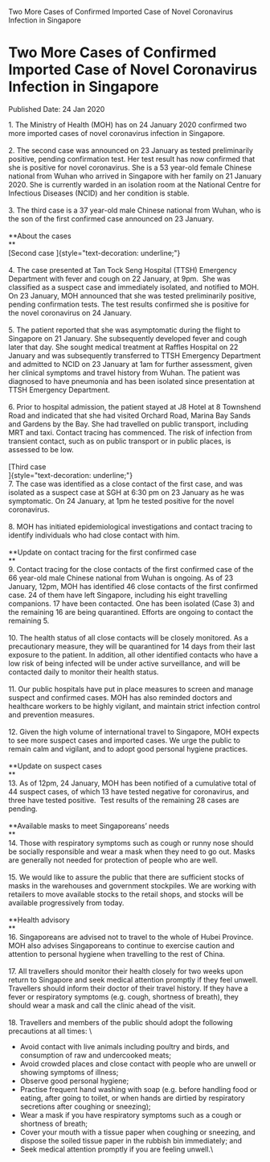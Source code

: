 Two More Cases of Confirmed Imported Case of Novel Coronavirus Infection
in Singapore

Two More Cases of Confirmed Imported Case of Novel Coronavirus Infection in Singapore
=====================================================================================

Published Date: 24 Jan 2020

1\. The Ministry of Health (MOH) has on 24 January 2020 confirmed two
more imported cases of novel coronavirus infection in Singapore. \
\
2. The second case was announced on 23 January as tested preliminarily
positive, pending confirmation test. Her test result has now confirmed
that she is positive for novel coronavirus. She is a 53 year-old female
Chinese national from Wuhan who arrived in Singapore with her family on
21 January 2020. She is currently warded in an isolation room at the
National Centre for Infectious Diseases (NCID) and her condition is
stable.\
\
3. The third case is a 37 year-old male Chinese national from Wuhan, who
is the son of the first confirmed case announced on 23 January. \
\
**About the cases\
**\
[Second case ]{style="text-decoration: underline;"}\
\
4. The case presented at Tan Tock Seng Hospital (TTSH) Emergency
Department with fever and cough on 22 January, at 9pm.  She was
classified as a suspect case and immediately isolated, and notified to
MOH. On 23 January, MOH announced that she was tested preliminarily
positive, pending confirmation tests. The test results confirmed she is
positive for the novel coronavirus on 24 January. \
\
5. The patient reported that she was asymptomatic during the flight to
Singapore on 21 January. She subsequently developed fever and cough
later that day. She sought medical treatment at Raffles Hospital on 22
January and was subsequently transferred to TTSH Emergency Department
and admitted to NCID on 23 January at 1am for further assessment, given
her clinical symptoms and travel history from Wuhan. The patient was
diagnosed to have pneumonia and has been isolated since presentation at
TTSH Emergency Department. \
\
6. Prior to hospital admission, the patient stayed at J8 Hotel at 8
Townshend Road and indicated that she had visited Orchard Road, Marina
Bay Sands and Gardens by the Bay. She had travelled on public transport,
including MRT and taxi. Contact tracing has commenced. The risk of
infection from transient contact, such as on public transport or in
public places, is assessed to be low. \
\
[Third case \
]{style="text-decoration: underline;"}\
7. The case was identified as a close contact of the first case, and was
isolated as a suspect case at SGH at 6:30 pm on 23 January as he was
symptomatic. On 24 January, at 1pm he tested positive for the novel
coronavirus. \
\
8. MOH has initiated epidemiological investigations and contact tracing
to identify individuals who had close contact with him. \
\
**Update on contact tracing for the first confirmed case\
**\
9. Contact tracing for the close contacts of the first confirmed case of
the 66 year-old male Chinese national from Wuhan is ongoing. As of 23
January, 12pm, MOH has identified 46 close contacts of the first
confirmed case. 24 of them have left Singapore, including his eight
travelling companions. 17 have been contacted. One has been isolated
(Case 3) and the remaining 16 are being quarantined. Efforts are ongoing
to contact the remaining 5. \
\
10. The health status of all close contacts will be closely monitored.
As a precautionary measure, they will be quarantined for 14 days from
their last exposure to the patient. In addition, all other identified
contacts who have a low risk of being infected will be under active
surveillance, and will be contacted daily to monitor their health
status. \
\
11. Our public hospitals have put in place measures to screen and manage
suspect and confirmed cases. MOH has also reminded doctors and
healthcare workers to be highly vigilant, and maintain strict infection
control and prevention measures. \
\
12. Given the high volume of international travel to Singapore, MOH
expects to see more suspect cases and imported cases. We urge the public
to remain calm and vigilant, and to adopt good personal hygiene
practices. \
\
**Update on suspect cases\
**\
13. As of 12pm, 24 January, MOH has been notified of a cumulative total
of 44 suspect cases, of which 13 have tested negative for coronavirus,
and three have tested positive.  Test results of the remaining 28 cases
are pending.\
\
**Available masks to meet Singaporeans’ needs\
**\
14. Those with respiratory symptoms such as cough or runny nose should
be socially responsible and wear a mask when they need to go out. Masks
are generally not needed for protection of people who are well.\
\
15. We would like to assure the public that there are sufficient stocks
of masks in the warehouses and government stockpiles. We are working
with retailers to move available stocks to the retail shops, and stocks
will be available progressively from today.\
\
**Health advisory\
**\
16. Singaporeans are advised not to travel to the whole of Hubei
Province. MOH also advises Singaporeans to continue to exercise caution
and attention to personal hygiene when travelling to the rest of China.\
\
17. All travellers should monitor their health closely for two weeks
upon return to Singapore and seek medical attention promptly if they
feel unwell. Travellers should inform their doctor of their travel
history. If they have a fever or respiratory symptoms (e.g. cough,
shortness of breath), they should wear a mask and call the clinic ahead
of the visit.\
\
18. Travellers and members of the public should adopt the following
precautions at all times: \

-   Avoid contact with live animals including poultry and birds, and
    consumption of raw and undercooked meats;
-   Avoid crowded places and close contact with people who are unwell or
    showing symptoms of illness;
-   Observe good personal hygiene; 
-   Practise frequent hand washing with soap (e.g. before handling food
    or eating, after going to toilet, or when hands are dirtied by
    respiratory secretions after coughing or sneezing); 
-   Wear a mask if you have respiratory symptoms such as a cough or
    shortness of breath;
-   Cover your mouth with a tissue paper when coughing or sneezing, and
    dispose the soiled tissue paper in the rubbish bin immediately; and
-   Seek medical attention promptly if you are feeling unwell.\

